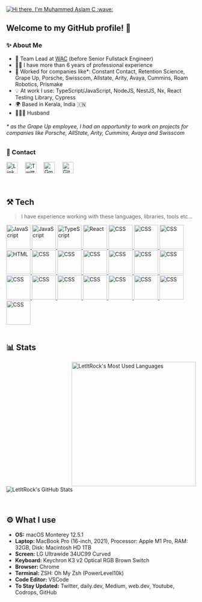 <a href="https://aslam-c.github. io/" target="_blank"><img src="https://github.com/aslam-c/aslam-c/blob/main/img/header. jpg" alt="Hi there, I'm Muhammed Aslam C :wave:" /><a/>
<br>

<h2 align="left">Welcome to my GitHub profile! 🙌</h2>
<h3 align="left">✨ About Me</h2>

- 💼 Team Lead at <a href="https://wac.co/">WAC</a> (before Senior Fullstack Engineer)
- 👨‍💻 I have more than 6 years of professional experience
- 🏢 Worked for companies like\*: Constant Contact, Retention Science, Grape Up, Porsche, Swisscom, Allstate, Arity, Avaya, Cummins, Roam Robotics, Prismake
- 💡 At work I use: TypeScript/JavaScript, NodeJS, NestJS, Nx, React Testing Library, Cypress
- 🌍 Based in Kerala, India 🇮🇳
- 👨‍👩‍👧 Husband


<h6>* as the Grape Up employee, I had an opportunity to work on projects for companies like Porsche, AllState, Arity, Cummins, Avaya and Swisscom<h6>

<h3 align="left">💬 Contact</h3>
<p align="left">
  <a href="https://in.linkedin.com/in/paweltymczuk"><img src="./img/linkedin.svg" width="30px" alt="LinkedIn"></a> &nbsp; &nbsp;
  <a href="https://twitter.com/paweltymczuk"><img src="./img/twitter.svg" width="30px" alt="Twitter"></a> &nbsp; &nbsp;
  <a href="mailto:pawel.tymczuk@gmail.com"><img src="./img/gmail.png" width="30px" alt="Gmail"></a> &nbsp; &nbsp;
  <a href="https://github.com/LetItRock"><img src="./img/github.svg" width="30px" alt="GitHub"></a> &nbsp; &nbsp;
</p>

<br>
<h2 align="left">⚒️ Tech</h2>

> I have experience working with these languages, libraries, tools etc...

<a href="https://code.visualstudio.com/" target="_blank">
  <img src="./img/vscode.svg" width="64" height="64" alt="JavaScript" />
</a>
<a href="https://developer.mozilla.org/en-US/docs/Web/JavaScript" target="_blank">
  <img src="./img/javascript.svg" width="64" height="64" alt="JavaScript" />
</a>
<a href="https://www.typescriptlang.org/" target="_blank">
  <img src="./img/typescript.svg" width="64" height="64" alt="TypeScript" />
</a>
<a href="https://reactjs.org/" target="_blank">
  <img src="./img/reactjs.svg" width="64" height="64" alt="React" />
</a>
<a href="https://nodejs.org/en/" target="_blank">
  <img src="./img/nodejs.svg" width="64" height="64" alt="CSS" />
</a>
<a href="https://expressjs.com/" target="_blank">
  <img src="./img/express.svg" width="64" height="64" alt="CSS" />
</a>
<a href="https://graphql.org/" target="_blank">
  <img src="./img/graphql.svg" width="64" height="64" alt="CSS" />
</a>
<a href="https://developer.mozilla.org/en-US/docs/Web/HTML" target="_blank">
  <img src="./img/html.svg" width="64" height="64" alt="HTML" />
</a>
<a href="https://developer.mozilla.org/en-US/docs/Web/CSS" target="_blank">
  <img src="./img/css.svg" width="64" height="64" alt="CSS" />
</a>
<a href="https://sass-lang.com/" target="_blank">
  <img src="./img/sass.svg" width="64" height="64" alt="CSS" />
</a>
<a href="https://www.nginx.com/" target="_blank">
  <img src="./img/nginx.svg" width="64" height="64" alt="CSS" />
</a>
<a href="https://redis.io/" target="_blank">
  <img src="./img/redis.svg" width="64" height="64" alt="CSS" />
</a>
<a href="https://www.mysql.com/" target="_blank">
  <img src="./img/mysql.svg" width="64" height="64" alt="CSS" />
</a>
<a href="https://www.mongodb.com/" target="_blank">
  <img src="./img/mongodb.svg" width="64" height="64" alt="CSS" />
</a>
<a href="https://babeljs.io/" target="_blank">
  <img src="./img/babel.svg" width="64" height="64" alt="CSS" />
</a>
<a href="https://webpack.js.org/" target="_blank">
  <img src="./img/webpack.svg" width="64" height="64" alt="CSS" />
</a>
<a href="https://www.docker.com/" target="_blank">
  <img src="./img/docker.svg" width="64" height="64" alt="CSS" />
</a>
<a href="https://aws.amazon.com/" target="_blank">
  <img src="./img/aws.svg" width="64" height="64" alt="CSS" />
</a>
<a href="https://www.postman.com/" target="_blank">
  <img src="./img/postman.svg" width="64" height="64" alt="CSS" />
</a>
<a href="https://www.figma.com/" target="_blank">
  <img src="./img/figma.svg" width="64" height="64" alt="CSS" />
</a>
<a href="https://git-scm.com/" target="_blank">
  <img src="./img/git.svg" width="64" height="64" alt="CSS" />
</a>
<a href="https://github.com/" target="_blank">
  <img src="./img/github.svg" width="64" height="64" alt="CSS" />
</a>

<br/>
<br/>
<h2 align="left">📊 Stats</h2>

<img src="https://github-readme-stats.vercel.app/api/top-langs/?username=LetItRock&layout=compact&title_color=2F67F8&bg_color=fff" alt="LetItRock's Most Used Languages" align="right" width="330">

![LetItRock's GitHub Stats](https://github-readme-stats.vercel.app/api?username=LetItRock&show_icons=true&title_color=2F67F8&icon_color=945BF0&text_color=F8049C&bg_color=fff&count_private=true&include_all_commits=true)

<br/>
<h2 align="left">⚙️ What I use</h2>
<ul>
  <li><b>OS:</b> macOS Monterey 12.5.1</li>
  <li><b>Laptop: </b> MacBook Pro (16-inch, 2021), Processor: Apple M1 Pro, RAM: 32GB, Disk: Macintosh HD 1TB</li>
  <li><b>Screen:</b> LG Ultrawide 34UC99 Curved</li>
  <li><b>Keyboard:</b> Keychron K3 v2 Optical RGB Brown Switch</li>
  <li><b>Browser: </b> Chrome</li>
  <li><b>Terminal: </b> ZSH: Oh My Zsh (PowerLevel10k)</li>
  <li><b>Code Editor:</b> VSCode</li>
  <li><b>To Stay Updated:</b> Twitter, daily.dev, Medium, web.dev, Youtube, Codrops, GitHub</li>
</ul>	
